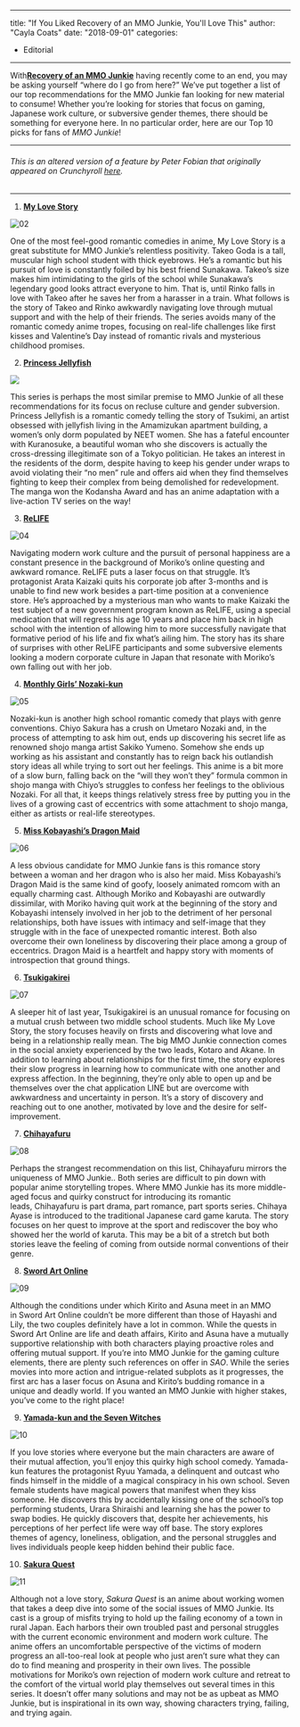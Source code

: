 
---
title: "If You Liked Recovery of an MMO Junkie, You'll Love This"
author: "Cayla Coats"
date: "2018-09-01"
categories:
- Editorial
---

With[**Recovery of an MMO Junkie**](https://vrv.co/series/GR49WNQE6/Recovery-of-an-MMO-Junkie?utm_source=editorial_cr&amp;utm_medium=vrv_blog&amp;utm_campaign=vrv-linking&amp;referrer=editorial_cr_vrv_blog_vrv-linking) having recently come to an end, you may be asking yourself “where do I go from here?” We’ve put together a list of our top recommendations for the MMO Junkie fan looking for new material to consume! Whether you’re looking for stories that focus on gaming, Japanese work culture, or subversive gender themes, there should be something for everyone here. In no particular order, here are our Top 10 picks for fans of *MMO Junkie*!

---

###### *This is an altered version of a feature by Peter Fobian that originally appeared on Crunchyroll [here](http://www.crunchyroll.com/anime-feature/2017/12/09/life-after-mmo-junkie-our-top-10-recommendations-for-recovery-of-an-mmo-junkie-fans).*

---

01. **[My Love Story](https://vrv.co/series/G6MGPGZ86/MY-love-STORY?utm_source=editorial_cr&amp;utm_medium=vrv_blog&amp;utm_campaign=vrv-linking&amp;referrer=editorial_cr_vrv_blog_vrv-linking)**

![02](https://i2.wp.com/vrvblog.co/wp-content/uploads/2018/01/02-1.gif?resize=762%2C418&#038;ssl=1)

One of the most feel-good romantic comedies in anime, My Love Story is a great substitute for MMO Junkie’s relentless positivity. Takeo Goda is a tall, muscular high school student with thick eyebrows. He’s a romantic but his pursuit of love is constantly foiled by his best friend Sunakawa. Takeo’s size makes him intimidating to the girls of the school while Sunakawa’s legendary good looks attract everyone to him. That is, until Rinko falls in love with Takeo after he saves her from a harasser in a train. What follows is the story of Takeo and Rinko awkwardly navigating love through mutual support and with the help of their friends. The series avoids many of the romantic comedy anime tropes, focusing on real-life challenges like first kisses and Valentine’s Day instead of romantic rivals and mysterious childhood promises.

02. [**Princess Jellyfish**](https://vrv.co/series/GRVN4DPDY/Princess-Jellyfish?utm_source=editorial_vrv&amp;utm_medium=vrv_blog&amp;utm_campaign=vrv-linking&amp;referrer=editorial_vrv_vrv_blog_vrv-linking)

![](https://i0.wp.com/vrvblog.co/wp-content/uploads/2018/01/GIF.gif?resize=763%2C423&#038;ssl=1)

This series is perhaps the most similar premise to MMO Junkie of all these recommendations for its focus on recluse culture and gender subversion. Princess Jellyfish is a romantic comedy telling the story of Tsukimi, an artist obsessed with jellyfish living in the Amamizukan apartment building, a women&#8217;s only dorm populated by NEET women. She has a fateful encounter with Kuranosuke, a beautiful woman who she discovers is actually the cross-dressing illegitimate son of a Tokyo politician. He takes an interest in the residents of the dorm, despite having to keep his gender under wraps to avoid violating their “no men” rule and offers aid when they find themselves fighting to keep their complex from being demolished for redevelopment. The manga won the Kodansha Award and has an anime adaptation with a live-action TV series on the way!

03. **[ReLIFE](https://vrv.co/series/GY5VE008Y/ReLIFE?utm_source=editorial_cr&amp;utm_medium=vrv_blog&amp;utm_campaign=vrv-linking&amp;referrer=editorial_cr_vrv_blog_vrv-linking)**

![04](https://i1.wp.com/vrvblog.co/wp-content/uploads/2018/01/04-2.gif?resize=762%2C418&#038;ssl=1)

Navigating modern work culture and the pursuit of personal happiness are a constant presence in the background of Moriko’s online questing and awkward romance. ReLIFE puts a laser focus on that struggle. It’s protagonist Arata Kaizaki quits his corporate job after 3-months and is unable to find new work besides a part-time position at a convenience store. He’s approached by a mysterious man who wants to make Kaizaki the test subject of a new government program known as ReLIFE, using a special medication that will regress his age 10 years and place him back in high school with the intention of allowing him to more successfully navigate that formative period of his life and fix what’s ailing him. The story has its share of surprises with other ReLIFE participants and some subversive elements looking a modern corporate culture in Japan that resonate with Moriko’s own falling out with her job.

04. **[Monthly Girls&#8217; Nozaki-kun](https://vrv.co/series/GY8V1N38Y/Monthly-Girls-Nozaki-kun?utm_source=editorial_cr&amp;utm_medium=vrv_blog&amp;utm_campaign=vrv-linking&amp;referrer=editorial_cr_vrv_blog_vrv-linking)**

![05](https://i1.wp.com/vrvblog.co/wp-content/uploads/2018/01/05-2.gif?resize=762%2C418&#038;ssl=1)

Nozaki-kun is another high school romantic comedy that plays with genre conventions. Chiyo Sakura has a crush on Umetaro Nozaki and, in the process of attempting to ask him out, ends up discovering his secret life as renowned shojo manga artist Sakiko Yumeno. Somehow she ends up working as his assistant and constantly has to reign back his outlandish story ideas all while trying to sort out her feelings. This anime is a bit more of a slow burn, falling back on the “will they won&#8217;t they” formula common in shojo manga with Chiyo’s struggles to confess her feelings to the oblivious Nozaki. For all that, it keeps things relatively stress free by putting you in the lives of a growing cast of eccentrics with some attachment to shojo manga, either as artists or real-life stereotypes.

05. **[Miss Kobayashi&#8217;s Dragon Maid](https://vrv.co/series/G6MGQEK46/Miss-Kobayashis-Dragon-Maid?utm_source=editorial_cr&amp;utm_medium=vrv_blog&amp;utm_campaign=vrv-linking&amp;referrer=editorial_cr_vrv_blog_vrv-linking)**

![06](https://i1.wp.com/vrvblog.co/wp-content/uploads/2018/01/06-1.gif?resize=808%2C446&#038;ssl=1)

A less obvious candidate for MMO Junkie fans is this romance story between a woman and her dragon who is also her maid. Miss Kobayashi’s Dragon Maid is the same kind of goofy, loosely animated romcom with an equally charming cast. Although Moriko and Kobayashi are outwardly dissimilar, with Moriko having quit work at the beginning of the story and Kobayashi intensely involved in her job to the detriment of her personal relationships, both have issues with intimacy and self-image that they struggle with in the face of unexpected romantic interest. Both also overcome their own loneliness by discovering their place among a group of eccentrics. Dragon Maid is a heartfelt and happy story with moments of introspection that ground things.

06. **[Tsukigakirei](https://vrv.co/series/GYDQEDNK6/Tsukigakirei?utm_source=editorial_cr&amp;utm_medium=vrv_blog&amp;utm_campaign=vrv-linking&amp;referrer=editorial_cr_vrv_blog_vrv-linking)**

![07](https://i2.wp.com/vrvblog.co/wp-content/uploads/2018/01/07.gif?resize=808%2C446&#038;ssl=1)

A sleeper hit of last year, Tsukigakirei is an unusual romance for focusing on a mutual crush between two middle school students. Much like My Love Story, the story focuses heavily on firsts and discovering what love and being in a relationship really mean. The big MMO Junkie connection comes in the social anxiety experienced by the two leads, Kotaro and Akane. In addition to learning about relationships for the first time, the story explores their slow progress in learning how to communicate with one another and express affection. In the beginning, they’re only able to open up and be themselves over the chat application LINE but are overcome with awkwardness and uncertainty in person. It’s a story of discovery and reaching out to one another, motivated by love and the desire for self-improvement.

07. **[Chihayafuru](https://vrv.co/series/GYGG57V3Y/Chihayafuru?utm_source=editorial_cr&amp;utm_medium=vrv_blog&amp;utm_campaign=vrv-linking&amp;referrer=editorial_cr_vrv_blog_vrv-linking)**

![08](https://i0.wp.com/vrvblog.co/wp-content/uploads/2018/01/08.gif?resize=808%2C446&#038;ssl=1)

Perhaps the strangest recommendation on this list, Chihayafuru mirrors the uniqueness of MMO Junkie.. Both series are difficult to pin down with popular anime storytelling tropes. Where MMO Junkie has its more middle-aged focus and quirky construct for introducing its romantic leads, Chihayafuru is part drama, part romance, part sports series. Chihaya Ayase is introduced to the traditional Japanese card game karuta. The story focuses on her quest to improve at the sport and rediscover the boy who showed her the world of karuta. This may be a bit of a stretch but both stories leave the feeling of coming from outside normal conventions of their genre.

08. **[Sword Art Online](https://vrv.co/series/GR49G9VP6/Sword-Art-Online?utm_source=editorial_cr&amp;utm_medium=vrv_blog&amp;utm_campaign=vrv-linking&amp;referrer=editorial_cr_vrv_blog_vrv-linking)**

![09](https://i1.wp.com/vrvblog.co/wp-content/uploads/2018/01/09.gif?resize=808%2C446&#038;ssl=1)

Although the conditions under which Kirito and Asuna meet in an MMO in Sword Art Online couldn’t be more different than those of Hayashi and Lily, the two couples definitely have a lot in common. While the quests in Sword Art Online are life and death affairs, Kirito and Asuna have a mutually supportive relationship with both characters playing proactive roles and offering mutual support. If you’re into MMO Junkie for the gaming culture elements, there are plenty such references on offer in *SAO*. While the series movies into more action and intrigue-related subplots as it progresses, the first arc has a laser focus on Asuna and Kirito’s budding romance in a unique and deadly world. If you wanted an MMO Junkie with higher stakes, you’ve come to the right place!

09. **[Yamada-kun and the Seven Witches](https://vrv.co/series/GR49K1MP6/Yamada-kun-and-the-Seven-Witches?utm_source=editorial_cr&amp;utm_medium=vrv_blog&amp;utm_campaign=vrv-linking&amp;referrer=editorial_cr_vrv_blog_vrv-linking)**

![10](https://i0.wp.com/vrvblog.co/wp-content/uploads/2018/01/10.gif?resize=808%2C446&#038;ssl=1)

If you love stories where everyone but the main characters are aware of their mutual affection, you&#8217;ll enjoy this quirky high school comedy. Yamada-kun features the protagonist Ryuu Yamada, a delinquent and outcast who finds himself in the middle of a magical conspiracy in his own school. Seven female students have magical powers that manifest when they kiss someone. He discovers this by accidentally kissing one of the school&#8217;s top performing students, Urara Shiraishi and learning she has the power to swap bodies. He quickly discovers that, despite her achievements, his perceptions of her perfect life were way off base. The story explores themes of agency, loneliness, obligation, and the personal struggles and lives individuals people keep hidden behind their public face.

10. **[Sakura Quest](https://vrv.co/series/G6K52XZWY/Sakura-Quest?utm_source=editorial_cr&amp;utm_medium=vrv_blog&amp;utm_campaign=vrv-linking&amp;referrer=editorial_cr_vrv_blog_vrv-linking)**

![11](https://i2.wp.com/vrvblog.co/wp-content/uploads/2018/01/11.gif?resize=808%2C446&#038;ssl=1)

Although not a love story, *Sakura Quest* is an anime about working women that takes a deep dive into some of the social issues of MMO Junkie. Its cast is a group of misfits trying to hold up the failing economy of a town in rural Japan. Each harbors their own troubled past and personal struggles with the current economic environment and modern work culture. The anime offers an uncomfortable perspective of the victims of modern progress an all-too-real look at people who just aren’t sure what they can do to find meaning and prosperity in their own lives. The possible motivations for Moriko’s own rejection of modern work culture and retreat to the comfort of the virtual world play themselves out several times in this series. It doesn’t offer many solutions and may not be as upbeat as MMO Junkie, but is inspirational in its own way, showing characters trying, failing, and trying again.
